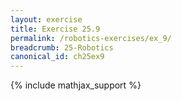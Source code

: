 ```yaml
---
layout: exercise
title: Exercise 25.9
permalink: /robotics-exercises/ex_9/
breadcrumb: 25-Robotics
canonical_id: ch25ex9
---
```


{% include mathjax_support %}
